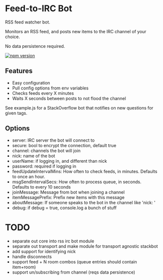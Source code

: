 # Feed-to-IRC Bot

RSS feed watcher bot.

Monitors an RSS feed, and posts new items to the IRC channel of your choice.

No data persistence required.

[![npm version](https://badge.fury.io/js/feed-to-irc-bot.svg)](https://badge.fury.io/js/feed-to-irc-bot)

## Features

- Easy configuration
- Pull config options from env variables
- Checks feeds every X minutes
- Waits X seconds between posts to not flood the channel

See example.js for a StackOverflow bot that notifies on new questions for given tags.

## Options


* server: IRC server the bot will connect to
* secure: bool to encrypt the connection, default true
* channel: channels the bot will join
* nick: name of the bot
* userName: if logging in, and different than nick
* password: required if logging in
* feedUpdateIntervalMins: How often to check feeds, in minutes. Defaults to once an hour.
* msgSendIntervalSecs: How often to process queue, in seconds. Defaults to every 10 seconds
* joinMessage: Message from bot when joining a channel
* itemMessagePrefix: Prefix new items with this message
* aboutMessage: If someone speaks to the bot in the channel like 'nick: '
* debug: if debug = true, console.log a bunch of stuff

# TODO

- separate out core into rss irc bot module
- separate out transport and make module for transport agnostic stackbot
- add support for identifying nick
- handle disconnects
- support feed + N room combos (queue entries should contain item+room)
- support un/subscribing from channel (reqs data persistence)
